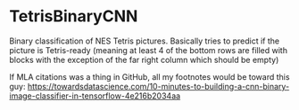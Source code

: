 # TetrisBinaryCNN
Binary classification of NES Tetris pictures. Basically tries to predict if the picture is Tetris-ready (meaning at least 4 of the bottom rows are filled with blocks with the exception of the far right column which should be empty)

If MLA citations was a thing in GitHub, all my footnotes would be toward this guy: https://towardsdatascience.com/10-minutes-to-building-a-cnn-binary-image-classifier-in-tensorflow-4e216b2034aa
